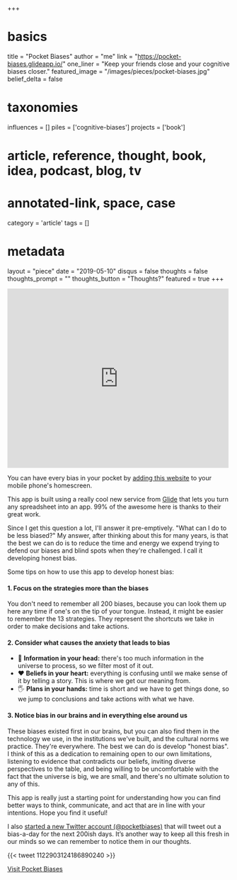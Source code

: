 +++
# basics
title     		 	= "Pocket Biases"
author 		      = "me"
link 				    = "https://pocket-biases.glideapp.io/"
one_liner 		 	= "Keep your friends close and your cognitive biases closer."
featured_image 	= "/images/pieces/pocket-biases.jpg" 
belief_delta   	= false

# taxonomies
influences		 	= []
piles     		 	= ['cognitive-biases']
projects		 	  = ['book']

# article, reference, thought, book, idea, podcast, blog, tv
# annotated-link, space, case
category  		 	= 'article'
tags			 	    = []

# metadata
layout	    	 	= "piece"
date 				    = "2019-05-10"
disqus    		 	= false
thoughts		 	  = false
thoughts_prompt = ""
thoughts_button = "Thoughts?"
featured 				= true
+++

<iframe style="border: none;" src="https://cards.producthunt.com/cards/posts/150227?v=1" width="500" height="405" frameborder="0" scrolling="no" allowfullscreen></iframe>

You can have every bias in your pocket by [adding this website](https://pocket-biases.glideapp.io/) to your mobile phone's homescreen. 

This app is built using a really cool new service from [Glide](http://glideapps.com) that lets you turn any spreadsheet into an app. 99% of the awesome here is thanks to their great work. 

Since I get this question a lot, I'll answer it pre-emptively. "What can I do to be less biased?" My answer, after thinking about this for many years, is that the best we can do is to reduce the time and energy we expend trying to defend our biases and blind spots when they're challenged. I call it developing honest bias.

Some tips on how to use this app to develop honest bias:

#### 1. Focus on the strategies more than the biases

You don't need to remember all 200 biases, because you can look them up here any time if one's on the tip of your tongue. Instead, it might be easier to remember the 13 strategies. They represent the shortcuts we take in order to make decisions and take actions.

#### 2. Consider what causes the anxiety that leads to bias

- 🧠 **Information in your head:** there's too much information in the universe to process, so we filter most of it out.
- ❤️ **Beliefs in your heart:** everything is confusing until we make sense of it by telling a story. This is where we get our meaning from.
- 🖐 **Plans in your hands:** time is short and we have to get things done, so we jump to conclusions and take actions with what we have.

#### 3. Notice bias in our brains and in everything else around us

These biases existed first in our brains, but you can also find them in the technology we use, in the institutions we've built, and the cultural norms we practice. They're everywhere. The best we can do is develop "honest bias". I think of this as a dedication to remaining open to our own limitations, listening to evidence that contradicts our beliefs, inviting diverse perspectives to the table, and being willing to be uncomfortable with the fact that the universe is big, we are small, and there's no ultimate solution to any of this. 

This app is really just a starting point for understanding how you can find better ways to think, communicate, and act that are in line with your intentions. Hope you find it useful!

I also [started a new Twitter account (@pocketbiases)](https://twitter.com/pocketbiases) that will tweet out a bias-a-day for the next 200ish days. It’s another way to keep all this fresh in our minds so we can remember to notice them in our thoughts.

{{< tweet 1122903124186890240 >}}

<p><a href="https://pocket-biases.glideapp.io/" class="btn btn-sm btn-outline-success" target="_new">Visit Pocket Biases</a></p>
